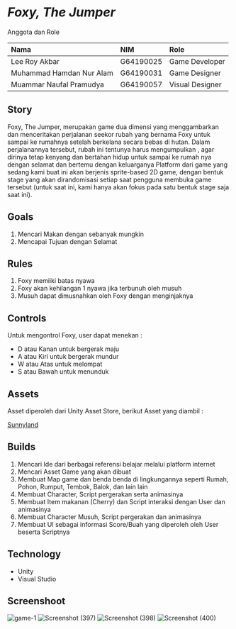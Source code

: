# *Foxy, The Jumper*

Anggota dan Role

| Nama                      | NIM        | Role           |
| :------------             | :--------- | :--------      |
| Lee Roy Akbar             | G64190025  | Game Developer |
| Muhammad Hamdan Nur Alam  | G64190031  | Game Designer  |
| Muammar Naufal Pramudya   | G64190057  | Visual Designer|

## Story
Foxy, The Jumper, merupakan game dua dimensi yang menggambarkan dan menceritakan perjalanan seekor rubah yang bernama Foxy untuk sampai ke rumahnya setelah berkelana secara bebas di hutan. Dalam perjalanannya tersebut, rubah ini tentunya harus mengumpulkan <sesuatu>, agar dirinya tetap kenyang dan bertahan hidup untuk sampai ke rumah nya dengan selamat dan bertemu dengan keluarganya Platform dari game yang sedang kami buat ini akan berjenis sprite-based 2D game, dengan bentuk stage yang akan dirandomisasi setiap saat pengguna membuka game tersebut (untuk saat ini, kami hanya akan fokus pada satu bentuk stage saja saat ini).
  
## Goals
1. Mencari Makan dengan sebanyak mungkin
2. Mencapai Tujuan dengan Selamat

## Rules
1. Foxy memiiki batas nyawa
2. Foxy akan kehilangan 1 nyawa jika terbunuh oleh musuh
3. Musuh dapat dimusnahkan oleh Foxy dengan menginjaknya
  
## Controls
Untuk mengontrol Foxy, user dapat menekan :
  - D atau Kanan untuk bergerak maju
  - A atau Kiri untuk bergerak mundur
  - W atau Atas untuk melompat
  - S atau Bawah untuk menunduk
  
## Assets
Asset diperoleh dari Unity Asset Store, berikut Asset yang diambil :

[Sunnyland](https://assetstore.unity.com/packages/2d/characters/sunny-land-103349)
  
## Builds
1. Mencari Ide dari berbagai referensi belajar melalui platform internet
2. Mencari Asset Game yang akan dibuat
3. Membuat Map game dan benda benda di lingkungannya seperti Rumah, Pohon, Rumput, Tembok, Balok, dan lain lain
4. Membuat Character, Script pergerakan serta animasinya
5. Membuat Item makanan (Cherry) dan Script interaksi dengan User dan animasinya
6. Membuat Character Musuh, Script pergerakan dan animasinya
7. Membuat UI sebagai informasi Score/Buah yang diperoleh oleh User beserta Scriptnya
  
## Technology
- Unity
- Visual Studio
  
## Screenshoot
![game-1](https://user-images.githubusercontent.com/71091549/145755690-82bfd503-dd33-45d3-9594-b996ad59ab16.jpg)
![Screenshot (397)](https://user-images.githubusercontent.com/71091549/145755930-372e69a5-9866-443b-856f-feba67a0b03f.png)
![Screenshot (398)](https://user-images.githubusercontent.com/71091549/145756086-e07472fa-ec6a-4d15-87d1-ab7d465b01d4.png)
![Screenshot (400)](https://user-images.githubusercontent.com/71091549/145756242-df958b5a-d560-4bad-9700-befb48f00fc8.png)

  
